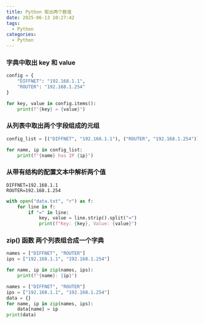 ```yaml
---
title: Python 取出两个数值
date: 2025-06-13 10:27:42
tags:
  - Python
categories:
  - Python
---
```


### 字典中取出 key 和 value

```python
config = {
    "DIFFNET": "192.168.1.1",
    "ROUTER": "192.168.1.254"
}

for key, value in config.items():
    print(f"{key} = {value}")
```

### 从列表中取出两个字段组成的元组

```python
config_list = [("DIFFNET", "192.168.1.1"), ("ROUTER", "192.168.1.254")]

for name, ip in config_list:
    print(f"{name} has IP {ip}")
```

### 从带有结构的配置文本中解析两个值

```text
DIFFNET=192.168.1.1
ROUTER=192.168.1.254
```

```python
with open("data.txt", "r") as f:
    for line in f:
        if "=" in line:
            key, value = line.strip().split("=")
            print(f"Key: {key}, Value: {value}")
```

### zip() 函数 两个列表组合成一个字典

```python
names = ["DIFFNET", "ROUTER"]
ips = ["192.168.1.1", "192.168.1.254"]

for name, ip in zip(names, ips):
    print(f"{name}: {ip}")
```

```python
names = ["DIFFNET", "ROUTER"]
ips = ["192.168.1.1", "192.168.1.254"]
data = {}
for name, ip in zip(names, ips):
    data[name] = ip
print(data)
```
